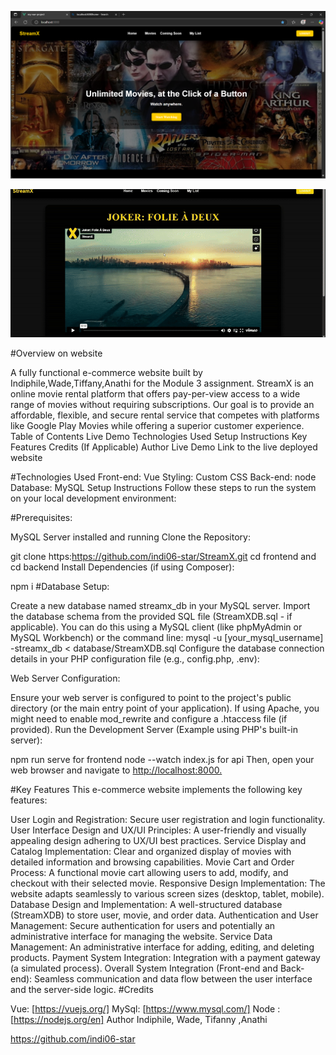 ![image broken](https://github.com/indi06-star/Images/blob/11cc858bf8cd4e4dbcd67b90e06cd9ea5b9462a5/Screenshot%202025-04-09%20114812.png)

![image broken](https://github.com/indi06-star/Images/blob/af13e05cd872032d2f770ad45def4945229f9e53/Cart-ezgif.com-video-to-gif-converter%20(1).gif)

#Overview on website

A fully functional e-commerce website built by Indiphile,Wade,Tiffany,Anathi for the Module 3 assignment. StreamX is an online movie rental platform that offers pay-per-view access to a wide range of movies without requiring subscriptions. Our goal is to provide an affordable, flexible, and secure rental service that competes with platforms like Google Play Movies while offering a superior customer experience.
Table of Contents
Live Demo
Technologies Used
Setup Instructions
Key Features
Credits (If Applicable)
Author
Live Demo
Link to the live deployed website

#Technologies Used
Front-end: Vue
Styling: Custom CSS
Back-end: node
Database: MySQL
Setup Instructions
Follow these steps to run the system on your local development environment:

#Prerequisites:

MySQL Server installed and running
Clone the Repository:

git clone https:https://github.com/indi06-star/StreamX.git
cd frontend and 
cd backend
Install Dependencies (if using Composer):

npm i
#Database Setup:

Create a new database named streamx_db in your MySQL server.
Import the database schema from the provided SQL file (StreamXDB.sql - if applicable). You can do this using a MySQL client (like phpMyAdmin or MySQL Workbench) or the command line:
mysql -u [your_mysql_username] -streamx_db < database/StreamXDB.sql
Configure the database connection details in your PHP configuration file (e.g., config.php, .env):
<?php
// Example configuration
define('DB_HOST', 'localhost');
define('DB_USER', 'your_db_user');
define('DB_PASS', 'your_db_password');
define('DB_NAME', 'streamx_db');
?>
Web Server Configuration:

Ensure your web server is configured to point to the project's public directory (or the main entry point of your application).
If using Apache, you might need to enable mod_rewrite and configure a .htaccess file (if provided).
Run the Development Server (Example using PHP's built-in server):

npm run serve for frontend
node --watch index.js for api 
Then, open your web browser and navigate to [http://localhost:8000.](http://localhost:8080/)

#Key Features
This e-commerce website implements the following key features:

User Login and Registration: Secure user registration and login functionality.
User Interface Design and UX/UI Principles: A user-friendly and visually appealing design adhering to UX/UI best practices.
Service Display and Catalog Implementation: Clear and organized display of movies with detailed information and browsing capabilities.
Movie Cart and Order Process: A functional movie cart allowing users to add, modify, and checkout with their selected movie.
Responsive Design Implementation: The website adapts seamlessly to various screen sizes (desktop, tablet, mobile).
Database Design and Implementation: A well-structured database (StreamXDB) to store user, movie, and order data.
Authentication and User Management: Secure authentication for users and potentially an administrative interface for managing the website.
Service Data Management: An administrative interface for adding, editing, and deleting products.
Payment System Integration: Integration with a payment gateway (a simulated process).
Overall System Integration (Front-end and Back-end): Seamless communication and data flow between the user interface and the server-side logic.
#Credits 

Vue: [https://vuejs.org/]
MySql: [https://www.mysql.com/]
Node : [https://nodejs.org/en]
Author
Indiphile, Wade, Tifanny ,Anathi

https://github.com/indi06-star
